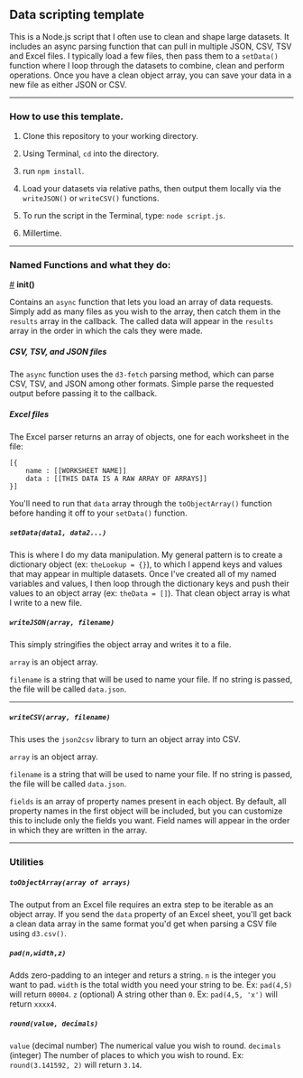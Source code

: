 ## Data scripting template

This is a Node.js script that I often use to clean and shape large datasets. It includes an async parsing function that can pull in multiple JSON, CSV, TSV and Excel files. I typically load a few files, then pass them to a `setData()` function where I loop through the datasets to combine, clean and perform operations. Once you have a clean object array, you can save your data in a new file as either JSON or CSV.

---

### How to use this template.

1) Clone this repository to your working directory.

2) Using Terminal, `cd` into the directory.

3) run `npm install`.

4) Load your datasets via relative paths, then output them locally via the `writeJSON()` or `writeCSV()` functions.

5) To run the script in the Terminal, type: `node script.js`.

6) Millertime.

---

### Named Functions and what they do:

[#](#init) **init()**

Contains an `async` function that lets you load an array of data requests. Simply add as many files as you wish to the array, then catch them in the `results` array in the callback. The called data will appear in the `results` array in the order in which the cals they were made.

##### CSV, TSV, and JSON files

The `async` function uses the `d3-fetch` parsing method, which can parse CSV, TSV, and JSON among other formats. Simple parse the requested output before passing it to the callback.

##### Excel files

The Excel parser returns an array of objects, one for each worksheet in the file:

```
[{
    name : [[WORKSHEET NAME]]
    data : [[THIS DATA IS A RAW ARRAY OF ARRAYS]]
}]
```

You'll need to run that `data` array through the `toObjectArray()` function before handing it off to your `setData()` function.


##### `setData(data1, data2...)`
This is where I do my data manipulation. My general pattern is to create a dictionary object (ex: `theLookup = {}`), to which I append keys and values that may appear in multiple datasets. Once I've created all of my named variables and values, I then loop through the dictionary keys and push their values to an object array (ex: `theData = []`). That clean object array is what I write to a new file.

##### `writeJSON(array, filename)`
This simply stringifies the object array and writes it to a file.

`array` is an object array.

`filename` is a string that will be used to name your file. If no string is passed, the file will be called `data.json`.

---

##### `writeCSV(array, filename)`
This uses the `json2csv` library to turn an object array into CSV.

`array` is an object array.

`filename` is a string that will be used to name your file. If no string is passed, the file will be called `data.json`.

`fields` is an array of property names present in each object. By default, all property names in the first object will be included, but you can customize this to include only the fields you want. Field names will appear in the order in which they are written in the array.


---

### Utilities

##### `toObjectArray(array of arrays)` 
The output from an Excel file requires an extra step to be iterable as an object array. If you send the `data` property of an Excel sheet, you'll get back a clean data array in the same format you'd get when parsing a CSV file using `d3.csv()`.

##### `pad(n,width,z)`
Adds zero-padding to an integer and returs a string.
`n` is the integer you want to pad.
`width` is the total width you need your string to be. Ex: `pad(4,5)` will return `00004`.
`z` (optional) A string other than `0`. Ex: `pad(4,5, 'x')` will return `xxxx4`.

##### `round(value, decimals)`
`value` (decimal number) The numerical value you wish to round.
`decimals` (integer) The number of places to which you wish to round. Ex: `round(3.141592, 2)` will return `3.14`.

